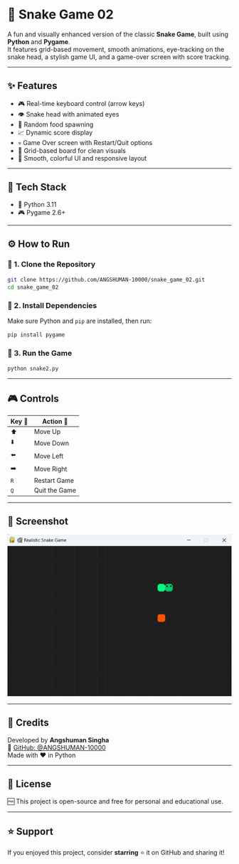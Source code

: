 # 🐍 Snake Game 02

A fun and visually enhanced version of the classic **Snake Game**, built using **Python** and **Pygame**.  
It features grid-based movement, smooth animations, eye-tracking on the snake head, a stylish game UI, and a game-over screen with score tracking.

---

## ✨ Features

- 🎮 Real-time keyboard control (arrow keys)  
- 👁️ Snake head with animated eyes  
- 🍎 Random food spawning  
- 📈 Dynamic score display  
- 💀 Game Over screen with Restart/Quit options  
- 📏 Grid-based board for clean visuals  
- 🎨 Smooth, colorful UI and responsive layout  

---

## 🧠 Tech Stack

- 🐍 Python 3.11  
- 🎮 Pygame 2.6+

---

## ⚙️ How to Run

### 🔹 1. Clone the Repository

```bash
git clone https://github.com/ANGSHUMAN-10000/snake_game_02.git
cd snake_game_02
```

### 🔹 2. Install Dependencies

Make sure Python and `pip` are installed, then run:

```bash
pip install pygame
```

### 🔹 3. Run the Game

```bash
python snake2.py
```

---

## 🎮 Controls

| Key 🔑 | Action 🎯        |
|--------|------------------|
| ⬆️     | Move Up          |
| ⬇️     | Move Down        |
| ⬅️     | Move Left        |
| ➡️     | Move Right       |
| `R`    | Restart Game     |
| `Q`    | Quit the Game    |

---

## 📸 Screenshot

![Game Screenshot](image.png)

---

## 🙌 Credits

Developed by **Angshuman Singha**  
🔗 [GitHub: @ANGSHUMAN-10000](https://github.com/ANGSHUMAN-10000)  
Made with ❤️ in Python

---

## 📃 License

🆓 This project is open-source and free for personal and educational use.

---

## ⭐ Support

If you enjoyed this project, consider **starring** ⭐ it on GitHub and sharing it!
